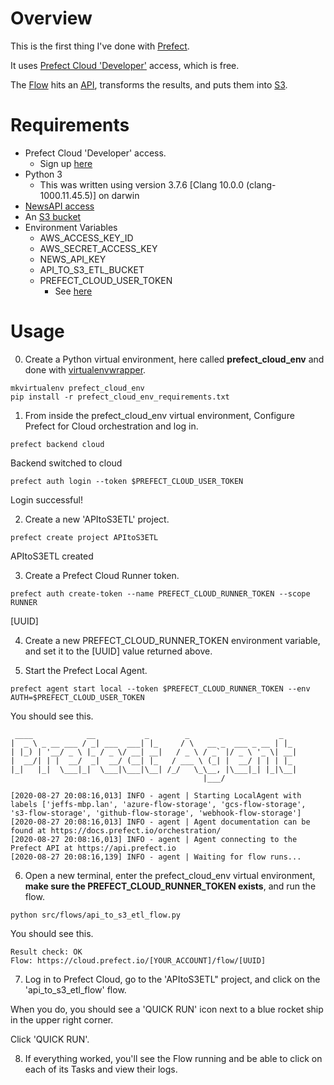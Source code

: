 # Overview

This is the first thing I've done with [Prefect](https://www.prefect.io/).

It uses [Prefect Cloud 'Developer'](https://docs.prefect.io/orchestration/) access, which is free.

The [Flow](./src/flows/api_to_s3_etl_flow.py) hits an [API](https://newsapi.org/), transforms the results, and puts them into [S3](https://aws.amazon.com/s3/).

# Requirements

- Prefect Cloud 'Developer' access.
  - Sign up [here](https://cloud.prefect.io/)
- Python 3
  - This was written using version 3.7.6 [Clang 10.0.0 (clang-1000.11.45.5)] on darwin
- [NewsAPI access](https://newsapi.org/docs/get-started)  
- An [S3 bucket](https://aws.amazon.com/s3/)
- Environment Variables
  - AWS_ACCESS_KEY_ID
  - AWS_SECRET_ACCESS_KEY
  - NEWS_API_KEY
  - API_TO_S3_ETL_BUCKET
  - PREFECT_CLOUD_USER_TOKEN
    - See [here](https://cloud.prefect.io/user/tokens)

# Usage

0. Create a Python virtual environment, here called **prefect_cloud_env** and done with [virtualenvwrapper](https://virtualenvwrapper.readthedocs.io/en/latest/).
```
mkvirtualenv prefect_cloud_env
pip install -r prefect_cloud_env_requirements.txt
```

1. From inside the prefect_cloud_env virtual environment, Configure Prefect for Cloud orchestration and log in.
```
prefect backend cloud
```
Backend switched to cloud

```
prefect auth login --token $PREFECT_CLOUD_USER_TOKEN
```
Login successful!

2. Create a new 'APItoS3ETL' project.
```
prefect create project APItoS3ETL
```
APItoS3ETL created

3. Create a Prefect Cloud Runner token.
```
prefect auth create-token --name PREFECT_CLOUD_RUNNER_TOKEN --scope RUNNER
```
[UUID]

4. Create a new PREFECT_CLOUD_RUNNER_TOKEN environment variable, and set it to the [UUID] value returned above.

5. Start the Prefect Local Agent.
```
prefect agent start local --token $PREFECT_CLOUD_RUNNER_TOKEN --env AUTH=$PREFECT_CLOUD_USER_TOKEN
```

You should see this.
```
 ____            __           _        _                    _
|  _ \ _ __ ___ / _| ___  ___| |_     / \   __ _  ___ _ __ | |_
| |_) | '__/ _ \ |_ / _ \/ __| __|   / _ \ / _` |/ _ \ '_ \| __|
|  __/| | |  __/  _|  __/ (__| |_   / ___ \ (_| |  __/ | | | |_
|_|   |_|  \___|_|  \___|\___|\__| /_/   \_\__, |\___|_| |_|\__|
                                           |___/

[2020-08-27 20:08:16,013] INFO - agent | Starting LocalAgent with labels ['jeffs-mbp.lan', 'azure-flow-storage', 'gcs-flow-storage', 's3-flow-storage', 'github-flow-storage', 'webhook-flow-storage']
[2020-08-27 20:08:16,013] INFO - agent | Agent documentation can be found at https://docs.prefect.io/orchestration/
[2020-08-27 20:08:16,013] INFO - agent | Agent connecting to the Prefect API at https://api.prefect.io
[2020-08-27 20:08:16,139] INFO - agent | Waiting for flow runs...
```

6. Open a new terminal, enter the prefect_cloud_env virtual environment, **make sure the PREFECT_CLOUD_RUNNER_TOKEN exists**, and run the flow.
```
python src/flows/api_to_s3_etl_flow.py
```

You should see this.
```
Result check: OK
Flow: https://cloud.prefect.io/[YOUR_ACCOUNT]/flow/[UUID]
```

7. Log in to Prefect Cloud, go to the 'APItoS3ETL" project, and click on the 'api_to_s3_etl_flow' flow.

When you do, you should see a 'QUICK RUN' icon next to a blue rocket ship in the upper right corner.  

Click 'QUICK RUN'.

8. If everything worked, you'll see the Flow running and be able to click on each of its Tasks and view their logs.
